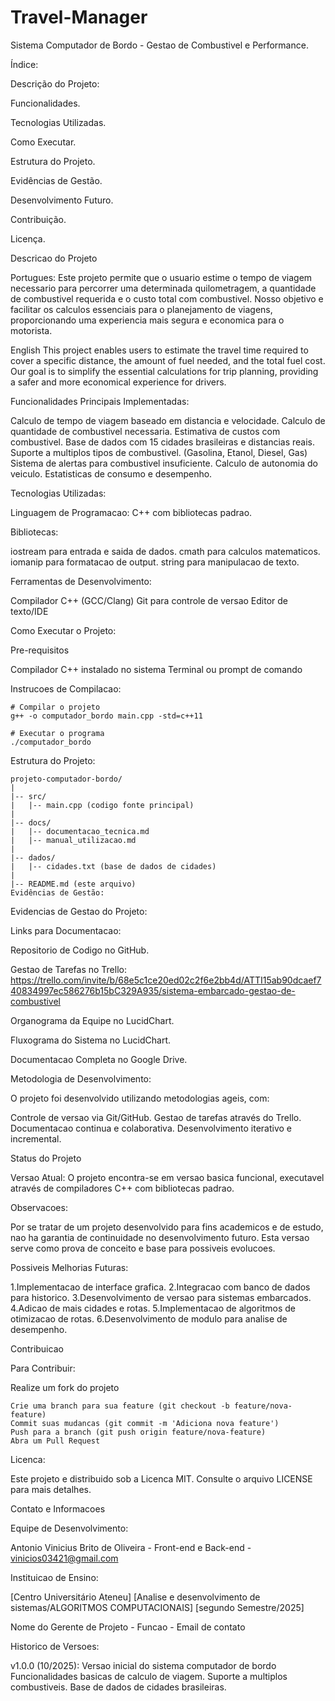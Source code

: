 # Travel-Manager



Sistema Computador de Bordo - Gestao de Combustivel e Performance.





Índice:





 Descrição do Projeto:

   Funcionalidades.
   
   Tecnologias Utilizadas.
   
   Como Executar.
   
   Estrutura do Projeto.
   
   Evidências de Gestão.
   
   Desenvolvimento Futuro.

   Contribuição.
   
   Licença.







Descricao do Projeto

Portugues:
Este projeto permite que o usuario estime o tempo de viagem necessario para percorrer uma determinada quilometragem, a quantidade de combustivel requerida e o custo total com combustivel.
Nosso objetivo e facilitar os calculos essenciais para o planejamento de viagens, proporcionando uma experiencia mais segura e economica para o motorista.



English
This project enables users to estimate the travel time required to cover a specific distance, the amount of fuel needed, and the total fuel cost.
Our goal is to simplify the essential calculations for trip planning, providing a safer and more economical experience for drivers.




Funcionalidades Principais Implementadas:

  Calculo de tempo de viagem baseado em distancia e velocidade.
  Calculo de quantidade de combustivel necessaria.
  Estimativa de custos com combustivel.
  Base de dados com 15 cidades brasileiras e distancias reais.
  Suporte a multiplos tipos de combustivel. (Gasolina, Etanol, Diesel, Gas)
  Sistema de alertas para combustivel insuficiente.
  Calculo de autonomia do veiculo.
  Estatisticas de consumo e desempenho.





Tecnologias Utilizadas:

Linguagem de Programacao:
C++ com bibliotecas padrao.




Bibliotecas:

  iostream para entrada e saida de dados.
  cmath para calculos matematicos.
  iomanip para formatacao de output.
  string para manipulacao de texto.

Ferramentas de Desenvolvimento:

  Compilador C++ (GCC/Clang)
  Git para controle de versao
  Editor de texto/IDE

Como Executar o Projeto:

 Pre-requisitos
 
   Compilador C++ instalado no sistema
   Terminal ou prompt de comando

Instrucoes de Compilacao:
 
    # Compilar o projeto
    g++ -o computador_bordo main.cpp -std=c++11

    # Executar o programa
    ./computador_bordo


Estrutura do Projeto:

    projeto-computador-bordo/
    |
    |-- src/
    |   |-- main.cpp (codigo fonte principal)
    |
    |-- docs/
    |   |-- documentacao_tecnica.md
    |   |-- manual_utilizacao.md
    |
    |-- dados/
    |   |-- cidades.txt (base de dados de cidades)
    |
    |-- README.md (este arquivo)
    Evidências de Gestão:


Evidencias de Gestao do Projeto:

 Links para Documentacao:
 
  Repositorio de Codigo no GitHub.
  
  Gestao de Tarefas no Trello: https://trello.com/invite/b/68e5c1ce20ed02c2f6e2bb4d/ATTI15ab90dcaef740834997ec586276b15bC329A935/sistema-embarcado-gestao-de-combustivel
  
  Organograma da Equipe no LucidChart.

  Fluxograma do Sistema no LucidChart.
  
  Documentacao Completa no Google Drive.



Metodologia de Desenvolvimento:

 O projeto foi desenvolvido utilizando metodologias ageis, com: 
 
  Controle de versao via Git/GitHub.
  Gestao de tarefas através do Trello.
  Documentacao continua e colaborativa.
  Desenvolvimento iterativo e incremental.


Status do Projeto

  Versao Atual:
  O projeto encontra-se em versao basica funcional, executavel através de compiladores C++ com bibliotecas padrao.


  Observacoes:

   Por se tratar de um projeto desenvolvido para fins academicos e de estudo, nao ha garantia de continuidade no desenvolvimento futuro. Esta versao serve como prova de conceito e base para possiveis evolucoes.
   

   Possiveis Melhorias Futuras:

   1.Implementacao de interface grafica.
   2.Integracao com banco de dados para historico.
   3.Desenvolvimento de versao para sistemas embarcados.
   4.Adicao de mais cidades e rotas.
   5.Implementacao de algoritmos de otimizacao de rotas.
   6.Desenvolvimento de modulo para analise de desempenho.



 Contribuicao

 Para Contribuir:
  
  Realize um fork do projeto

    Crie uma branch para sua feature (git checkout -b feature/nova-feature)
    Commit suas mudancas (git commit -m 'Adiciona nova feature')
    Push para a branch (git push origin feature/nova-feature)
    Abra um Pull Request
  

Licenca:

Este projeto e distribuido sob a Licenca MIT. Consulte o arquivo LICENSE para mais detalhes.

Contato e Informacoes

  Equipe de Desenvolvimento:
  
   Antonio Vinicius Brito de Oliveira - Front-end e Back-end - vinicios03421@gmail.com
   
  Instituicao de Ensino:

   [Centro Universitário Ateneu]
   [Analise e desenvolvimento de sistemas/ALGORITMOS COMPUTACIONAIS]
   [segundo Semestre/2025]
  
   Nome do Gerente de Projeto - Funcao - Email de contato
  
  Historico de Versoes:
  
 v1.0.0 (10/2025): Versao inicial do sistema computador de bordo
 Funcionalidades basicas de calculo de viagem.
 Suporte a multiplos combustiveis.
 Base de dados de cidades brasileiras.

